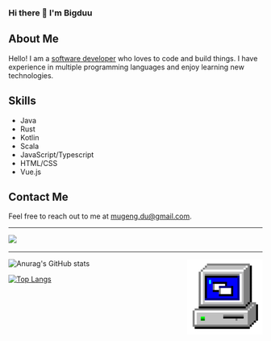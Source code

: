 ### Hi there 👋 I'm Bigduu 
## About Me

Hello! I am a [software developer](https://en.wikipedia.org/wiki/Software_developer) who loves to code and build things. I have experience in multiple programming languages and enjoy learning new technologies.

## Skills

* Java
* Rust
* Kotlin
* Scala
* JavaScript/Typescript
* HTML/CSS
* Vue.js

## Contact Me

Feel free to reach out to me at [mugeng.du@gmail.com](mailto:mugeng.du@gmail.com).

------

<a href="https://github.com/bigduu">
  <img src="https://komarev.com/ghpvc/?username=bigduu&style=flat-square" />
</a>

------
<img align="right" alt="GIF" src="https://github.com/deut-erium/deut-erium/blob/master/assets/computer.gif?raw=1" width="150vw" />

![Anurag's GitHub stats](https://github-readme-stats.vercel.app/api?username=bigduu&show_icons=true&theme=dark) 
  
[![Top Langs](https://github-readme-stats.vercel.app/api/top-langs/?username=bigduu&theme=dark)](https://github.com/anuraghazra/github-readme-stats)
